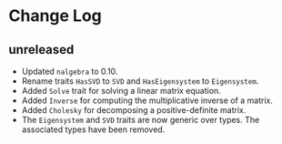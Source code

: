 # Change Log

## unreleased

* Updated `nalgebra` to 0.10.
* Rename traits `HasSVD` to `SVD` and `HasEigensystem` to `Eigensystem`.
* Added `Solve` trait for solving a linear matrix equation.
* Added `Inverse` for computing the multiplicative inverse of a matrix.
* Added `Cholesky` for decomposing a positive-definite matrix.
* The `Eigensystem` and `SVD` traits are now generic over types. The
  associated types have been removed.
